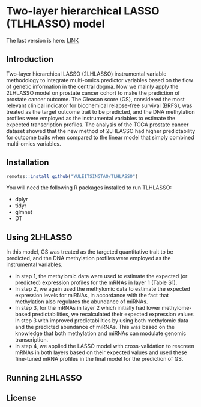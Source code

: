 # Two-layer hierarchical LASSO (TLHLASSO) model 

The last version is here: [LINK](https://github.com/YULEITSINGTAO/TLHLASSO)

## Introduction 
Two-layer hierarchical LASSO (2LHLASSO) instrumental variable methodology to integrate multi-omics predictor variables based on the flow of genetic information in the central dogma. Now we mainly apply the 2LHLASSO model on prostate cancer cohort to make the prediction of prostate cancer outcome. The Gleason score (GS), considered the most relevant clinical indicator for biochemical relapse-free survival (BRFS), was treated as the target outcome trait to be predicted, and the DNA methylation profiles were employed as the instrumental variables to estimate the expected transcription profiles. The analysis of the TCGA prostate cancer dataset showed that the new method of 2LHLASSO had higher predictability for outcome traits when compared to the linear model that simply combined multi-omics variables. 

## Installation 
```r
remotes::install_github("YULEITSINGTAO/TLHLASSO")
```
You will need the following R packages installed to run TLHLASSO:
- dplyr
- tidyr
- glmnet
- DT

## Using 2LHLASSO
In this model, GS was treated as the targeted quantitative trait to be predicted, and the DNA methylation profiles were employed as the instrumental variables. 
- In step 1, the methylomic data were used to estimate the expected (or predicted) expression profiles for the mRNAs in layer 1 (Table S1). 
- In step 2, we again used the methylomic data to estimate the expected expression levels for miRNAs, in accordance with the fact that methylation also regulates the abundance of miRNAs. 
- In step 3, for the mRNAs in layer 2 which initially had lower methylome-based predictabilities, we recalculated their expected expression values in step 3 with improved predictabilities by using both methylomic data and the predicted abundance of miRNAs. This was based on the knowledge that both methylation and miRNAs can modulate genomic transcription. 
- In step 4, we applied the LASSO model with cross-validation to rescreen mRNAs in both layers based on their expected values and used these fine-tuned mRNA profiles in the final model for the prediction of GS. 
## Running 2LHLASSO


## License
